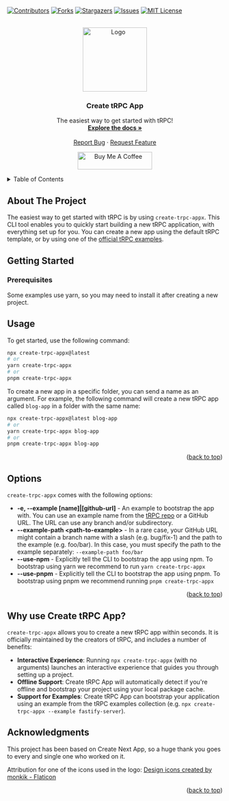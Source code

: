 <div id="top"></div>

[![Contributors][contributors-shield]][contributors-url]
[![Forks][forks-shield]][forks-url]
[![Stargazers][stars-shield]][stars-url]
[![Issues][issues-shield]][issues-url]
[![MIT License][license-shield]][license-url]


<!-- PROJECT LOGO -->
<br />
<div align="center">
  <a href="https://github.com/omar-dulaimi/create-trpc-app">
    <img src="https://raw.githubusercontent.com/omar-dulaimi/create-trpc-app/master/logo.png" alt="Logo" width="150" height="150">
  </a>

  <h3 align="center">Create tRPC App</h3>

  <p align="center">
    The easiest way to get started with tRPC!
    <br />
    <a href="#options"><strong>Explore the docs »</strong></a>
    <br />
    <br />
    <a href="https://github.com/omar-dulaimi/create-trpc-app/issues/new?template=bug_report.yml">Report Bug</a>
    ·
    <a href="https://github.com/omar-dulaimi/create-trpc-app/issues/new?template=feature_request.md">Request Feature</a>
  </p>
</div>

<p align="center">
  <a href="https://www.buymeacoffee.com/omardulaimi">
    <img src="https://cdn.buymeacoffee.com/buttons/default-black.png" alt="Buy Me A Coffee" height="41" width="174">
  </a>
</p>

<!-- TABLE OF CONTENTS -->
<details>
  <summary>Table of Contents</summary>
  <ol>
    <li>
      <a href="#about-the-project">About The Project</a>
    </li>
    <li>
      <a href="#getting-started">Getting Started</a>
      <ul>
        <li><a href="#prerequisites">Prerequisites</a></li>
      </ul>
    </li>
    <li><a href="#usage">Usage</a></li>
    <li><a href="#options">Options</a></li>
    <li>
      <a href="#why-use-create-trpc-app">Why use Create tRPC App?</a>
    </li>
    <li><a href="#acknowledgments">Acknowledgments</a></li>
  </ol>
</details>

<!-- ABOUT THE PROJECT -->

## About The Project

The easiest way to get started with tRPC is by using `create-trpc-appx`. This CLI tool enables you to quickly start building a new tRPC application, with everything set up for you. You can create a new app using the default tRPC template, or by using one of the [official tRPC examples](https://github.com/trpc/trpc/tree/main/examples).

<!-- GETTING STARTED -->

## Getting Started

### Prerequisites

Some examples use yarn, so you may need to install it after creating a new project.

<!-- USAGE EXAMPLES -->

## Usage

To get started, use the following command:

```bash
npx create-trpc-appx@latest
# or
yarn create-trpc-appx
# or
pnpm create-trpc-appx
```

To create a new app in a specific folder, you can send a name as an argument. For example, the following command will create a new tRPC app called `blog-app` in a folder with the same name:

```bash
npx create-trpc-appx@latest blog-app
# or
yarn create-trpc-appx blog-app
# or
pnpm create-trpc-appx blog-app
```

<p align="right">(<a href="#top">back to top</a>)</p>

<!-- OPTIONS -->

## Options

`create-trpc-appx` comes with the following options:

- **-e, --example [name]|[github-url]** - An example to bootstrap the app with. You can use an example name from the [tRPC repo](https://github.com/trpc/trpc/tree/main/examples) or a GitHub URL. The URL can use any branch and/or subdirectory.
- **--example-path &lt;path-to-example&gt;** - In a rare case, your GitHub URL might contain a branch name with a slash (e.g. bug/fix-1) and the path to the example (e.g. foo/bar). In this case, you must specify the path to the example separately: `--example-path foo/bar`
- **--use-npm** - Explicitly tell the CLI to bootstrap the app using npm. To bootstrap using yarn we recommend to run `yarn create-trpc-appx`
- **--use-pnpm** - Explicitly tell the CLI to bootstrap the app using pnpm. To bootstrap using pnpm we recommend running `pnpm create-trpc-appx`

<p align="right">(<a href="#top">back to top</a>)</p>

<!-- WHY USE CREATE TRPC APP -->

## Why use Create tRPC App?

`create-trpc-appx` allows you to create a new tRPC app within seconds. It is officially maintained by the creators of tRPC, and includes a number of benefits:

- **Interactive Experience**: Running `npx create-trpc-appx` (with no arguments) launches an interactive experience that guides you through setting up a project.
- **Offline Support**: Create tRPC App will automatically detect if you're offline and bootstrap your project using your local package cache.
- **Support for Examples**: Create tRPC App can bootstrap your application using an example from the tRPC examples collection (e.g. `npx create-trpc-appx --example fastify-server`).

<!-- ACKNOWLEDGMENTS -->

## Acknowledgments

This project has been based on Create Next App, so a huge thank you goes to every and single one who worked on it.

Attribution for one of the icons used in the logo: <a href="https://www.flaticon.com/free-icons/design" title="design icons">Design icons created by monkik - Flaticon</a>

<p align="right">(<a href="#top">back to top</a>)</p>

<!-- MARKDOWN LINKS & IMAGES -->
<!-- https://www.markdownguide.org/basic-syntax/#reference-style-links -->

[contributors-shield]: https://img.shields.io/github/contributors/omar-dulaimi/create-trpc-app.svg?style=for-the-badge
[contributors-url]: https://github.com/omar-dulaimi/create-trpc-app/graphs/contributors
[forks-shield]: https://img.shields.io/github/forks/omar-dulaimi/create-trpc-app.svg?style=for-the-badge
[forks-url]: https://github.com/omar-dulaimi/create-trpc-app/network/members
[stars-shield]: https://img.shields.io/github/stars/omar-dulaimi/create-trpc-app.svg?style=for-the-badge
[stars-url]: https://github.com/omar-dulaimi/create-trpc-app/stargazers
[issues-shield]: https://img.shields.io/github/issues/omar-dulaimi/create-trpc-app.svg?style=for-the-badge
[issues-url]: https://github.com/omar-dulaimi/create-trpc-app/issues
[license-shield]: https://img.shields.io/github/license/omar-dulaimi/create-trpc-app?style=for-the-badge
[license-url]: https://github.com/omar-dulaimi/create-trpc-app/blob/master/LICENSE


